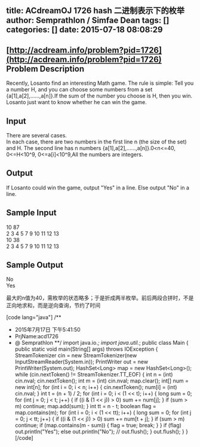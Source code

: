title: ACdreamOJ 1726 hash 二进制表示下的枚举
author: Semprathlon / Simfae Dean
tags: []
categories: []
date: 2015-07-18 08:08:29
---
[http://acdream.info/problem?pid=1726](http://acdream.info/problem?pid=1726)
Problem Description
----
Recently, Losanto find an interesting Math game. The rule is simple: Tell you a number H, and you can choose some numbers from a set {a[1],a[2],......,a[n]}.If the sum of the number you choose is H, then you win. Losanto just want to know whether he can win the game.

Input
----
There are several cases.   
In each case, there are two numbers in the first line n (the size of the set) and H. The second line has n numbers {a[1],a[2],......,a[n]}.0<n<=40, 0<=H&lt;10^9, 0<=a[i]&lt;10^9,All the numbers are integers.   

Output
----
If Losanto could win the game, output "Yes" in a line. Else output "No" in a line.   

Sample Input
----
10 87   
2 3 4 5 7 9 10 11 12 13   
10 38   
2 3 4 5 7 9 10 11 12 13   

Sample Output
----
No   
Yes

最大的n值为40，需枚举的状态略多；于是折成两半枚举。前后两段合拼时，不是正向地求和，而是逆向查询，节约了时间   

[code lang="java"]
/**
 * 2015年7月17日 下午5:41:50
 * PrjName:acd1726
 * @ Semprathlon
**/
import java.io.*;
import java.util.*;
public class Main {
	public static void main(String[] args) throws IOException {
		StreamTokenizer cin = new StreamTokenizer(new InputStreamReader(System.in));
		PrintWriter out = new PrintWriter(System.out);
		HashSet&lt;Long&gt; map = new HashSet&lt;Long&gt;();
		while (cin.nextToken() != StreamTokenizer.TT_EOF) {
			int n = (int) cin.nval;
			cin.nextToken();
			int m = (int) cin.nval;
			map.clear();
			int[] num = new int[n];
			for (int i = 0; i &lt; n; i++) {
				cin.nextToken();
				num[i] = (int) cin.nval;
			}
			int t = (n + 1) / 2;
			for (int i = 0; i &lt; (1 &lt;&lt; t); i++) {
				long sum = 0;
				for (int j = 0; j &lt; t; j++) {
					if ((i &amp; (1 &lt;&lt; j)) &gt; 0)
						sum += num[j];
				}
				if (sum &gt; m)
					continue;
				map.add(sum);
			}
			int tt = n - t;
			boolean flag = map.contains(m);
			for (int i = 0; i &lt; (1 &lt;&lt; tt); i++) {
				long sum = 0;
				for (int j = 0; j &lt; tt; j++) {
					if ((i &amp; (1 &lt;&lt; j)) &gt; 0)
						sum += num[t + j];
				}
				if (sum &gt; m)
					continue;
				if (map.contains(m - sum)) {
					flag = true;
					break;
				}
			}
			if (flag)
				out.println(&quot;Yes&quot;);
			else
				out.println(&quot;No&quot;);
			// out.flush();
		}
		out.flush();
	}
}
[/code]